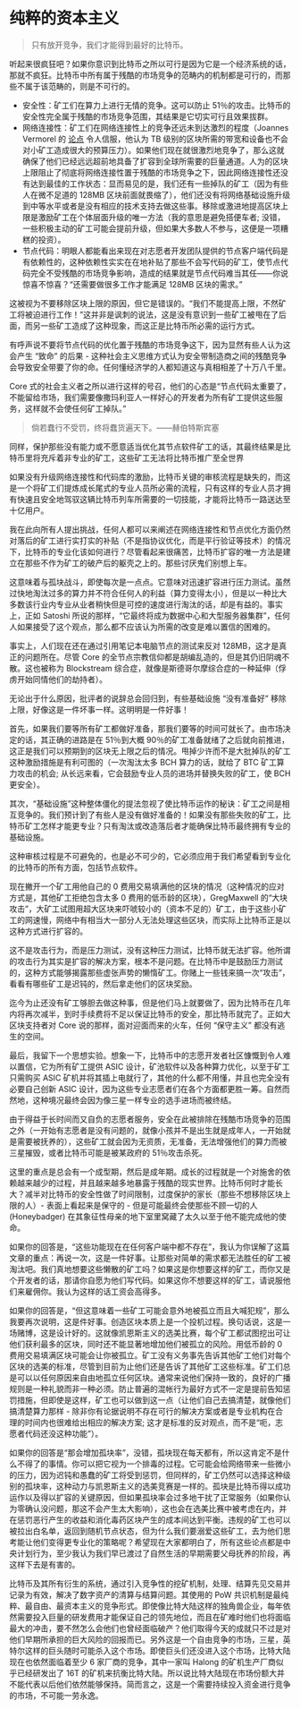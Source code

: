 # 纯粹的资本主义

> 只有放开竞争，我们才能得到最好的比特币。

听起来很疯狂吧？如果你意识到比特币之所以可行是因为它是一个经济系统的话，那就不疯狂。比特币中所有属于残酷的市场竞争的范畴内的机制都是可行的，而那些不属于该范畴的，则是不可行的。

* 安全性：矿工们在算力上进行无情的竞争。这可以防止 51％的攻击。比特币的安全性完全属于残酷的市场竞争范围，其结果是它切实可行且效果拔群。
* 网络连接性：矿工们在网络连接性上的竞争还远未到达激烈的程度（Joannes Vermorel 的 [论点](https://youtu.be/PKFkhWWiLDk) 令人信服，他认为 TB 级别的区块所需的带宽和设备也不会对小矿工造成很大的预算压力）。如果他们现在就很激烈地竞争了，那么这就确保了他们已经远远超前地具备了扩容到全球所需要的巨量通道。人为的区块上限阻止了彻底将网络连接性置于残酷的市场竞争之下，因此网络连接性还没有达到最佳的工作状态：显而易见的是，我们还有一些掉队的矿工（因为有些人在微不足道的 128MB 区块前面就畏缩了），他们还没有将网络基础设施升级到中等水平或者是没有相应的技术支持去做这些事。移除或激进地提高区块上限是激励矿工在个体层面升级的唯一方法（我的意思是避免搭便车者; 没错，一些积极主动的矿工可能会提前升级，但如果大多数人不参与，这便是一项糟糕的投资）。
* 节点代码：明眼人都能看出来现在对志愿者开发团队提供的节点客户端代码是有依赖性的，这种依赖性实实在在地补贴了那些不会写代码的矿工，使节点代码完全不受残酷的市场竞争影响，造成的结果就是节点代码难当其任——你说惊喜不惊喜？“还需要做很多工作才能满足 128MB 区块的需求。”

这被视为不要移除区块上限的原因，但它是错误的。“我们不能提高上限，不然矿工将被迫进行工作！”这并非是讽刺的说法，这是没有意识到一些矿工被甩在了后面，而另一些矿工造成了这种现象，而这正是比特币所必需的运行方式。

有呼声说不要将节点代码的优化置于残酷的市场竞争这下，因为显然有些人认为这会产生 “致命” 的后果 - 这种社会主义思维方式认为安全带制造商之间的残酷竞争会导致安全带要了你的命。任何懂经济学的人都知道这与真相相差了十万八千里。

Core 式的社会主义者之所以进行这样的号召，他们的心态是“节点代码太重要了，不能留给市场，我们需要像撒玛利亚人一样好心的开发者为所有矿工提供这些服务，这样就不会使任何矿工掉队。”

> 倘若蠢行不受罚，终将蠢货遍天下。——赫伯特斯宾塞

同样，保护那些没有能力或不愿意适当优化其节点软件矿工的话，其最终结果是比特币里将充斥着非专业的矿工，这些矿工无法将比特币推广至全世界

如果没有升级网络连接性和代码库的激励，比特币关键的审核流程是缺失的，而这是一个将矿工们提炼成长尾式的专业人员所必需的流程，只有这样的专业人员才拥有快速且安全地驾驭这辆比特币列车所需要的一切技能，才能将比特币一路送达至十亿用户。

我在此向所有人提出挑战，任何人都可以来阐述在网络连接性和节点优化方面仍然对落后的矿工进行实打实的补贴（不是指协议优化，而是平行验证等技术）的情况下，比特币的专业化该如何进行？尽管看起来很痛苦，比特币扩容的唯一方法是建立在那些不作为矿工的破产后的躯壳之上的。那些讨厌鬼们别想上车。

这意味着与孤块战斗，即使每次是一点点。它意味对迅速扩容进行压力测试。虽然过快地淘汰过多的算力并不符合任何人的利益（算力变得太小），但是以一种比大多数该行业内专业从业者稍快但是可控的速度进行淘汰的话，却是有益的。事实上，正如 Satoshi 所说的那样，“它最终将成为数据中心和大型服务器集群”，任何人如果接受了这个观点，那么都不应该认为所需的改变是难以置信的困难的。

事实上，人们现在还在通过引用笔记本电脑节点的测试来反对 128MB，这才是真正的问题所在。尽管 Core 的全节点宗教信仰都是胡编乱造的，但是其仍旧阴魂不散。这也被称为 Blockstream 综合症，就像是斯德哥尔摩综合症的一种延伸（俘虏开始同情他们的劫持者）。

无论出于什么原因，批评者的说辞总会回归到，有些基础设施 “没有准备好” 移除上限，好像这是一件坏事一样。这明明是一件好事！

首先，如果我们要等所有矿工都做好准备，那我们要等的时间可就长了。由市场决定的话，其正确的进路是在 51％到大概 90％的矿工准备就绪了之后就向前推进，这正是我们可以预期到的区块无上限之后的情况。甩掉少许而不是大批掉队的矿工这种激励措施是有利可图的（一次淘汰太多 BCH 算力的话，就给了 BTC 矿工算力攻击的机会; 从长远来看，它会鼓励专业人员的进场并替换失败的矿工，使 BCH 更安全）。

其次，“基础设施”这种整体僵化的提法忽视了使比特币运作的秘诀：矿工之间是相互竞争的。我们预计到了有些人是没有做好准备的！如果没有那些失败的矿工，比特币矿工怎样才能更专业？只有淘汰或改造落后者才能确保比特币最终拥有专业的基础设施。

这种审核过程是不可避免的，也是必不可少的，它必须应用于我们希望看到专业化的比特币的所有方面，包括节点软件。

现在撇开一个矿工用他自己的 0 费用交易填满他的区块的情况（这种情况的应对方式是，其他矿工拒绝包含太多 0 费用的低币龄的区块），GregMaxwell 的“大块攻击”，大矿工试图用超大区块来吓唬较小的（资本不足的）矿工，由于这些小矿工的网速慢，网络中有相当大一部分人无法处理这些区块，而实际上比特币正是以这种方式进行扩容的。

这不是攻击行为，而是压力测试，没有这种压力测试，比特币就无法扩容。他所谓的攻击行为其实是扩容的解决方案，根本不是问题。在比特币中是鼓励压力测试的，这种方式能够揭露那些虚张声势的懒惰矿工。你赌上一些钱来搞一次“攻击”，看看有哪些矿工是迟钝的，然后拿走他们的区块奖励。

迄今为止还没有矿工够胆去做这种事，但是他们马上就要做了，因为比特币在几年内将再次减半，到时手续费将不足以保证比特币的安全，那比特币就完了。正如大区块支持者对 Core 说的那样，面对迎面而来的火车，任何 “保守主义” 都没有逃生的空间。

最后，我留下一个思想实验。想象一下，比特币中的志愿开发者社区慷慨到令人难以置信，它为所有矿工提供 ASIC 设计，矿池软件以及各种算力优化，以至于矿工只需购买 ASIC 矿机并将其插上电就行了，其他的什么都不用懂，并且也完全没有必要自己创新 ASIC 设计，因为这些专业志愿者们在各个方面都更胜一筹。自然而然地，这种境况最终会因为像三星一样专业的选手进场而被终结。

由于得益于长时间而又自负的志愿者服务，安全在此被排除在残酷市场竞争的范围之外（一开始有志愿者是没有问题的，就像小孩并不是出生就是成年人，一开始就是需要被抚养的），这些矿工就会因为无资质，无准备，无法增强他们的算力而被三星摧毁，或者比特币可能是被某政府的 51％攻击杀死。

这里的重点是总会有一个成型期，然后是成年期。成长的过程就是一个对施舍的依赖越来越少的过程，并且越来越多地暴露于残酷的现实世界。比特币何时才能长大？减半对比特币的安全性做了时间限制，过度保护的家长（那些不想移除区块上限的人）- 表面上看起来是保守的 - 但是可能最终会使那些不顾一切的人 (Honeybadger) 在其象征性母亲的地下室里窝藏了太久以至于他不能完成他的使命。

如果你的回答是，“这些功能现在在任何客户端中都不存在”，我认为你误解了这篇文章的重点：再说一次，这是一件好事。让那些对简单的需求都无法胜任的矿工被淘汰吧。我们真地想要这些懒散的矿工吗？如果这是你想要这样的矿工，而你又是个开发者的话，那请你自愿为他们写代码。如果这你不想要这样的矿工，请说服他们来雇佣你。我认为这样的话工资会高得多。

如果你的回答是，“但这意味着一些矿工可能会意外地被孤立而且大喊犯规”，那么我要再次说明，这是件好事。创造区块本质上是一个投机过程。换句话说，这是一场赌博，这是设计好的。这就像凯恩斯主义的选美比赛，每个矿工都试图挖出可让他们获利最多的区块，同时还不能显著地增加他们被孤立的风险。用低币龄的 0 费用交易填满区块可能会让你被孤立。矿工没有义务事先告诉其他矿工他们对每个区块的选美的标准，尽管到目前为止他们还是告诉了其他矿工这些标准。矿工们总是可以以任何原因来自由地孤立任何区块。通常来说他们保持一致的，良好的广播规则是一种礼貌而非一种必须。防止普遍的混帐行为最好方式不一定是提前告知惩罚措施，但即使是这样，矿工也可以做到这一点（让他们自己去搞清楚，就像他们搞清楚算力那样 - 除非你有论据说明不存在可行的解决方案或者是专业机构在合理的时间内也很难给出相应的解决方案; 这才是标准的反对观点，而不是“呃，志愿者代码还没这种功能”）。

如果你的回答是“那会增加孤块率”，没错，孤块现在每天都有，所以这肯定不是什么不得了的事情。你可以把它视为一个排毒的过程。它可能会给网络带来一些微小的压力，因为迟钝和愚蠢的矿工将受到惩罚，但同样的，矿工仍然可以选择这种级别的孤块率，这种动力与凯恩斯主义的选美竞赛是一样的。孤块是比特币得以成功运作以及得以扩容的关键原因，但如果孤块率会过多地干扰了正常服务（如果你认为零确认没问题，那这不会产生太大影响），这也会在选美比赛中被考虑在内，并在惩罚恶行产生的收益和消化毒药区块产生的成本间达到平衡。违规的矿工也可以被拉出白名单，返回到随机节点状态，但为什么我们要溺爱这些矿工，去为他们思考能让他们变得更专业化的策略呢？希望现在大家都明白了，所有这些论点都是中央计划行为，至少我认为我们早已渡过了自然生活的早期需要父母抚养的阶段，再这样下去是有害的。​​​​

比特币及其所有衍生的系统，通过引入竞争性的挖矿机制，处理、结算先见交易并记录为有效，解决了数字资产的清算与结算问题。其使用的 PoW 共识机制是最纯粹、最自由、最资本主义的竞争形式。即使像比特大陆这样的独角兽企业，每年依然需要投入巨量的研发费用才能保证自己的领先地位，而且在矿难时他们也将面临最大的冲击，要不然怎么会他们也曾经面临破产？他们取得今天的成就只不过是对他们早期所承担的巨大风险的回报而已。另外这是一个自由竞争的市场，三星，英特尔这样的巨头随时可能杀入这个市场。即使巨头们还没进入这个市场，比特大陆现在也依然面临着至少 6 家厂商的竞争，其中一家叫 Halong 的矿机生产厂商似乎已经研发出了 16T 的矿机来抗衡比特大陆。所以说比特大陆现在市场份额大并不能代表以后他们依然能够保持。简而言之，这是一个需要持续投入资金进行竞争的市场，不可能一劳永逸。

